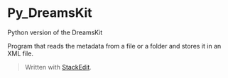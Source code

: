 # Py_DreamsKit

Python version of the DreamsKit

Program that reads the metadata from a file or a folder and stores it in an XML file.

> Written with [StackEdit](https://stackedit.io/).
